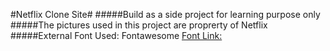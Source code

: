 #Netflix Clone Site#
#####Build as a side project for learning purpose only
#####The pictures used in this project are proprerty of Netflix
#####External Font Used: Fontawesome
[Font Link:](https://fontawesome.com/)

